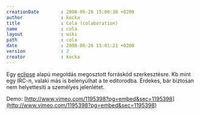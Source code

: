 ```yaml
---
creationDate        : 2008-06-26 15:00:38 +0200 
author              : kocka 
title               : Cola (colaboration) 
name                : cola 
layout              : wiki 
path                : cola 
date                : 2008-06-26 15:01:21 +0200 
version             : 2 
creator             : kocka 
---
```

Egy [eclipse](Eclipse.html) alapú megoldás megosztott forráskód szerkesztésre. Kb mint egy IRC-n, valaki más is belenyúlhat a te editorodba. Érdekes, bár biztosan nem helyettesíti a személyes jelenlétet.

Demo: [http://www.vimeo.com/1195398?pg=embed&sec=1195398](http://www.vimeo.com/1195398?pg=embed&sec=1195398)
